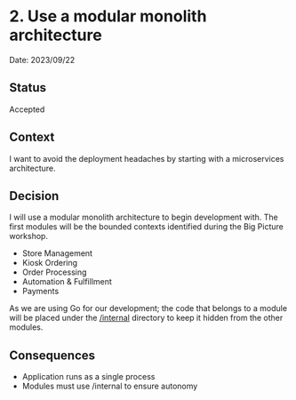 # 2. Use a modular monolith architecture

Date: 2023/09/22

## Status

Accepted

## Context

I want to avoid the deployment headaches by starting with a microservices architecture.

## Decision

I will use a modular monolith architecture to begin development with. The first modules will be the bounded contexts identified during the
Big Picture workshop.

- Store Management
- Kiosk Ordering
- Order Processing
- Automation & Fulfillment
- Payments

As we are using Go for our development; the code that belongs to a module will be placed under
the [/internal](https://go.dev/doc/go1.4#internalpackages) directory to keep it hidden from the other modules.

## Consequences

- Application runs as a single process
- Modules must use /internal to ensure autonomy
